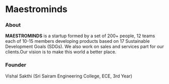 # Maestrominds

### About
**MAESTROMINDS** is a startup formed by a set of 200+ people, 12 teams each of 10-15 members developing products based on 17 Sustainable Development Goals (SDGs). We also work on sales and services part for our clients.Our vision is to make this world a better place.

### Founder
Vishal Sakthi (Sri Sairam Engineering College, ECE, 3rd Year)